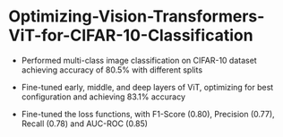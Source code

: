 # Optimizing-Vision-Transformers-ViT-for-CIFAR-10-Classification

 - Performed multi-class image classification on CIFAR-10 dataset achieving accuracy of 80.5% with different splits

 - Fine-tuned early, middle, and deep layers of ViT, optimizing for best configuration and achieving 83.1% accuracy

 - Fine-tuned the loss functions, with F1-Score (0.80), Precision (0.77), Recall (0.78) and AUC-ROC (0.85)

